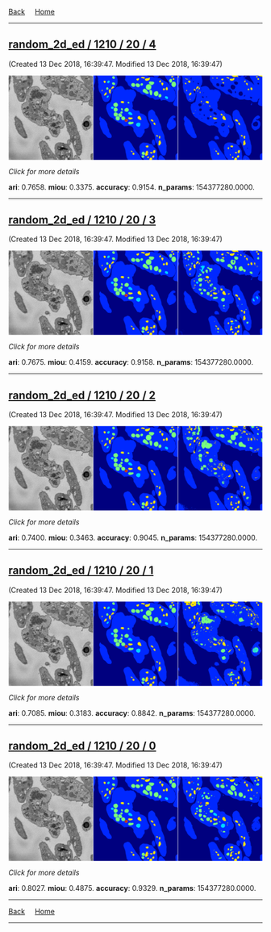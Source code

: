
[Back](..)&nbsp;&nbsp;&nbsp;&nbsp;&nbsp;[Home](https://leapmanlab.github.io/snapshots)

---

<div class="summary"><a href="4"><h2>random_2d_ed / 1210 / 20 / 4</h2></a><p>(Created 13 Dec 2018, 16:39:47. Modified 13 Dec 2018, 16:39:47)
</p><a href="4"><img src="4/media/summary.png" align="center"></a><p>
<i>Click for more details</i>
</p></div>

**ari**: 0.7658. **miou**: 0.3375. **accuracy**: 0.9154. **n_params**: 154377280.0000. 

---

<div class="summary"><a href="3"><h2>random_2d_ed / 1210 / 20 / 3</h2></a><p>(Created 13 Dec 2018, 16:39:47. Modified 13 Dec 2018, 16:39:47)
</p><a href="3"><img src="3/media/summary.png" align="center"></a><p>
<i>Click for more details</i>
</p></div>

**ari**: 0.7675. **miou**: 0.4159. **accuracy**: 0.9158. **n_params**: 154377280.0000. 

---

<div class="summary"><a href="2"><h2>random_2d_ed / 1210 / 20 / 2</h2></a><p>(Created 13 Dec 2018, 16:39:47. Modified 13 Dec 2018, 16:39:47)
</p><a href="2"><img src="2/media/summary.png" align="center"></a><p>
<i>Click for more details</i>
</p></div>

**ari**: 0.7400. **miou**: 0.3463. **accuracy**: 0.9045. **n_params**: 154377280.0000. 

---

<div class="summary"><a href="1"><h2>random_2d_ed / 1210 / 20 / 1</h2></a><p>(Created 13 Dec 2018, 16:39:47. Modified 13 Dec 2018, 16:39:47)
</p><a href="1"><img src="1/media/summary.png" align="center"></a><p>
<i>Click for more details</i>
</p></div>

**ari**: 0.7085. **miou**: 0.3183. **accuracy**: 0.8842. **n_params**: 154377280.0000. 

---

<div class="summary"><a href="0"><h2>random_2d_ed / 1210 / 20 / 0</h2></a><p>(Created 13 Dec 2018, 16:39:47. Modified 13 Dec 2018, 16:39:47)
</p><a href="0"><img src="0/media/summary.png" align="center"></a><p>
<i>Click for more details</i>
</p></div>

**ari**: 0.8027. **miou**: 0.4875. **accuracy**: 0.9329. **n_params**: 154377280.0000. 

---

[Back](..)&nbsp;&nbsp;&nbsp;&nbsp;&nbsp;[Home](https://leapmanlab.github.io/snapshots)

---